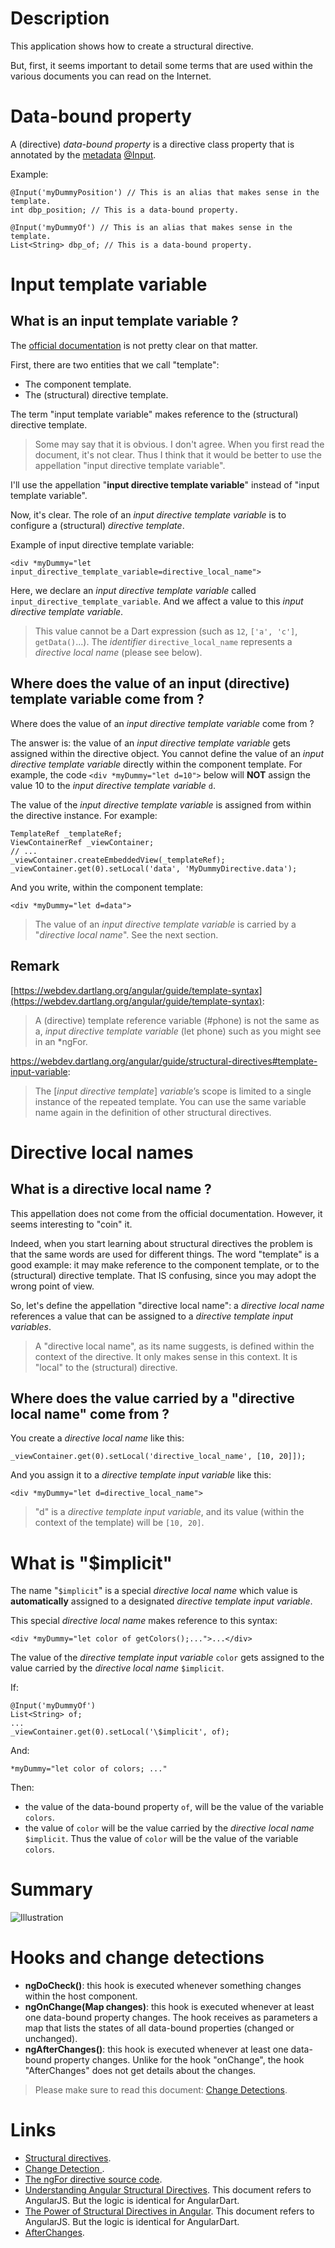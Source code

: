 # Description

This application shows how to create a structural directive.

But, first, it seems important to detail some terms that are used within the various documents you can read on the Internet. 

# Data-bound property

A (directive) _data-bound property_ is a directive class property that is annotated by the 
[metadata](https://www.dartlang.org/guides/language/language-tour#metadata) [@Input](https://webdev.dartlang.org/api/angular/angular/Input-class).

Example:

    @Input('myDummyPosition') // This is an alias that makes sense in the template.
    int dbp_position; // This is a data-bound property.
    
    @Input('myDummyOf') // This is an alias that makes sense in the template.
    List<String> dbp_of; // This is a data-bound property.

# Input template variable

## What is an input template variable ?

The [official documentation](https://webdev.dartlang.org/angular/guide/structural-directives) is not pretty clear on that
matter.

First, there are two entities that we call "template":

* The component template.
* The (structural) directive template.

The term "input template variable" makes reference to the (structural) directive template.

> Some may say that it is obvious. I don't agree. When you first read the document, it's not clear.
> Thus I think that it would be better to use the appellation "input directive template variable".

I'll use the appellation "**input directive template variable**" instead of "input template variable".

Now, it's clear. The role of an _input directive template variable_ is to configure a (structural) _directive template_.

Example of input directive template variable:

    <div *myDummy="let input_directive_template_variable=directive_local_name">
    
Here, we declare an _input directive template variable_ called `input_directive_template_variable`.
And we affect a value to this _input directive template variable_.

> This value cannot be a Dart expression (such as `12`, `['a', 'c']`, `getData()`...).
> The _identifier_ `directive_local_name` represents a _directive local name_ (please see below).

## Where does the value of an input (directive) template variable come from ?

Where does the value of an _input directive template variable_ come from ?

The answer is: the value of an _input directive template variable_ gets assigned within the directive object.
You cannot define the value of an _input directive template variable_ directly within the component template.
For example, the code `<div *myDummy="let d=10">` below will **NOT** assign the value 10 to the _input directive template
variable_ `d`.

The value of the _input directive template variable_ is assigned from within the directive instance.
For example:

    TemplateRef _templateRef;
    ViewContainerRef _viewContainer;
    // ...
    _viewContainer.createEmbeddedView(_templateRef);
    _viewContainer.get(0).setLocal('data', 'MyDummyDirective.data');

And you write, within the component template:

    <div *myDummy="let d=data">

> The value of an _input directive template variable_ is carried by a "_directive local name_". See the next section.

## Remark

[https://webdev.dartlang.org/angular/guide/template-syntax](https://webdev.dartlang.org/angular/guide/template-syntax):

> A (directive) template reference variable (#phone) is not the same as a, _input directive template variable_ (let phone) such
> as you might see in an *ngFor.

https://webdev.dartlang.org/angular/guide/structural-directives#template-input-variable:

> The [_input directive template_] _variable_’s scope is limited to a single instance of the repeated template.
> You can use the same variable name again in the definition of other structural directives.

# Directive local names

## What is a directive local name ?

This appellation does not come from the official documentation. However, it seems interesting to "coin" it.

Indeed, when you start learning about structural directives the problem is that the same words are used for different
things. The word "template" is a good example: it may make reference to the component template, or to the (structural)
directive template. That IS confusing, since you may adopt the wrong point of view.

So, let's define the appellation "directive local name": a _directive local name_ references a value that can be assigned
to a _directive template input variables_.

> A "directive local name", as its name suggests, is defined within the context of the directive. It only makes sense
> in this context. It is "local" to the (structural) directive.

## Where does the value carried by a "directive local name" come from ?

You create a _directive local name_ like this:

    _viewContainer.get(0).setLocal('directive_local_name', [10, 20]]);

And you assign it to a _directive template input variable_ like this:

    <div *myDummy="let d=directive_local_name">

> "d" is a _directive template input variable_, and its value (within the context of the template) will be `[10, 20]`.

# What is "$implicit"

The name "`$implicit`" is a special _directive local name_ which value is **automatically** assigned to a designated
_directive template input variable_.

This special _directive local name_ makes reference to this syntax:

    <div *myDummy="let color of getColors();...">...</div>

The value of the _directive template input variable_ `color` gets assigned to the value carried by the
_directive local name_ `$implicit`.

If:

    @Input('myDummyOf')
    List<String> of;
    ...
    _viewContainer.get(0).setLocal('\$implicit', of);

And:

    *myDummy="let color of colors; ..."

Then:

* the value of the data-bound property `of`, will be the value of the variable `colors`. 
* the value of `color` will be the value carried by the _directive local name_ `$implicit`.
  Thus the value of `color` will be the value of the variable `colors`.

# Summary

![Illustration](illustration.bmp)

# Hooks and change detections

* **ngDoCheck()**: this hook is executed whenever something changes within the host component.
* **ngOnChange(Map changes)**: this hook is executed whenever at least one data-bound property changes.
  The hook receives as parameters a map that lists the states of all data-bound properties (changed or unchanged).
* **ngAfterChanges()**: this hook is executed whenever at least one data-bound property changes. 
  Unlike for the hook "onChange", the hook "AfterChanges" does not get details about the changes.

> Please make sure to read this document: [Change Detections](https://webdev.dartlang.org/angular/note/effective/change-detection).

# Links

* [Structural directives](https://webdev.dartlang.org/angular/guide/structural-directives).
* [Change Detection ](https://webdev.dartlang.org/angular/note/effective/change-detection).
* [The ngFor directive source code](https://github.com/dart-lang/angular/blob/master/angular/lib/src/common/directives/ng_for.dart).
* [Understanding Angular Structural Directives](https://netbasal.com/understanding-angular-structural-directives-659acd0f67e).
  This document refers to AngularJS. But the logic is identical for AngularDart.
* [The Power of Structural Directives in Angular](https://netbasal.com/the-power-of-structural-directives-in-angular-bfe4d8c44fb1).
  This document refers to AngularJS. But the logic is identical for AngularDart.
* [AfterChanges](https://webdev.dartlang.org/api/angular/angular/AfterChanges-class).
